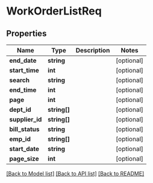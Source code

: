 # WorkOrderListReq

## Properties
Name | Type | Description | Notes
------------ | ------------- | ------------- | -------------
**end_date** | **string** |  | [optional] 
**start_time** | **int** |  | [optional] 
**search** | **string** |  | [optional] 
**end_time** | **int** |  | [optional] 
**page** | **int** |  | [optional] 
**dept_id** | **string[]** |  | [optional] 
**supplier_id** | **string[]** |  | [optional] 
**bill_status** | **string** |  | [optional] 
**emp_id** | **string[]** |  | [optional] 
**start_date** | **string** |  | [optional] 
**page_size** | **int** |  | [optional] 

[[Back to Model list]](../README.md#documentation-for-models) [[Back to API list]](../README.md#documentation-for-api-endpoints) [[Back to README]](../README.md)


